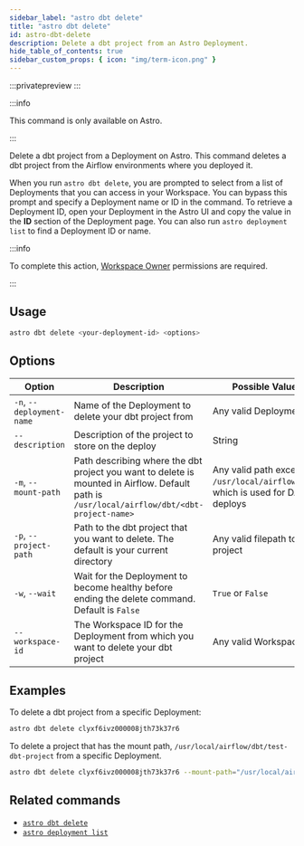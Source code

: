 ```yaml
---
sidebar_label: "astro dbt delete"
title: "astro dbt delete"
id: astro-dbt-delete
description: Delete a dbt project from an Astro Deployment.
hide_table_of_contents: true
sidebar_custom_props: { icon: "img/term-icon.png" }
---
```


:::privatepreview
:::

:::info

This command is only available on Astro.

:::

Delete a dbt project from a Deployment on Astro. This command deletes a dbt project from the Airflow environments where you deployed it.

When you run `astro dbt delete`, you are prompted to select from a list of Deployments that you can access in your Workspace. You can bypass this prompt and specify a Deployment name or ID in the command. To retrieve a Deployment ID, open your Deployment in the Astro UI and copy the value in the **ID** section of the Deployment page. You can also run `astro deployment list` to find a Deployment ID or name.

:::info

To complete this action, [Workspace Owner](user-permissions.md#workspace-roles) permissions are required.

:::

## Usage

```bash
astro dbt delete <your-deployment-id> <options>
```

## Options

| Option              | Description                                                                       | Possible Values           |
| ------------------- | --------------------------------------------------------------------------------- | ------------------------- |
| `-n`, `--deployment-name` | Name of the Deployment to delete your dbt project from | Any valid Deployment ID |
| `--description` | Description of the project to store on the deploy | String |
| `-m`, `--mount-path` | Path describing where the dbt project you want to delete is mounted in Airflow. Default path is `/usr/local/airflow/dbt/<dbt-project-name>` | Any valid path except `/usr/local/airflow/dags`, which is used for DAG deploys |
| `-p`, `--project-path` | Path to the dbt project that you want to delete. The default is your current directory | Any valid filepath to a dbt project |
| `-w`, `--wait` | Wait for the Deployment to become healthy before ending the delete command. Default is `False` | `True` or `False` |
| `--workspace-id` | The Workspace ID for the Deployment from which you want to delete your dbt project | Any valid Workspace ID |

## Examples

To delete a dbt project from a specific Deployment:

```bash
astro dbt delete clyxf6ivz000008jth73k37r6
```

To delete a project that has the mount path, `/usr/local/airflow/dbt/test-dbt-project` from a specific Deployment.

```bash
astro dbt delete clyxf6ivz000008jth73k37r6 --mount-path="/usr/local/airflow/dbt/test-dbt-project"
```

## Related commands

- [`astro dbt delete`](astro-dbt-delete.md)
- [`astro deployment list`](astro-deployment-list.md)